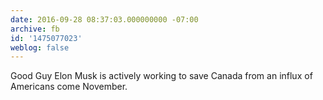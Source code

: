 ```yaml
---
date: 2016-09-28 08:37:03.000000000 -07:00
archive: fb
id: '1475077023'
weblog: false
---
```


Good Guy Elon Musk is actively working to save Canada from an influx of Americans come November.
